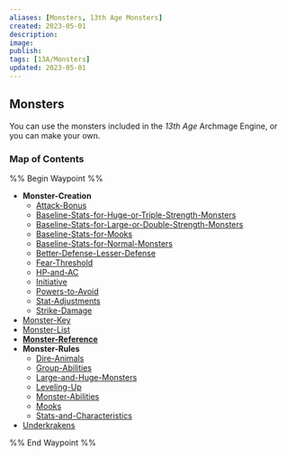 ```yaml
---
aliases: [Monsters, 13th Age Monsters]
created: 2023-05-01
description: 
image: 
publish: 
tags: [13A/Monsters]
updated: 2023-05-01
---
```

## Monsters
You can use the monsters included in the *13th* *Age* Archmage Engine, or you can make your own.

### Map of Contents

%% Begin Waypoint %%
- **Monster-Creation**
	- [Attack-Bonus](./Monster-Creation/Attack-Bonus.md)
	- [Baseline-Stats-for-Huge-or-Triple-Strength-Monsters](./Monster-Creation/Baseline-Stats-for-Huge-or-Triple-Strength-Monsters.md)
	- [Baseline-Stats-for-Large-or-Double-Strength-Monsters](./Monster-Creation/Baseline-Stats-for-Large-or-Double-Strength-Monsters.md)
	- [Baseline-Stats-for-Mooks](./Monster-Creation/Baseline-Stats-for-Mooks.md)
	- [Baseline-Stats-for-Normal-Monsters](./Monster-Creation/Baseline-Stats-for-Normal-Monsters.md)
	- [Better-Defense-Lesser-Defense](./Monster-Creation/Better-Defense-Lesser-Defense.md)
	- [Fear-Threshold](./Monster-Creation/Fear-Threshold.md)
	- [HP-and-AC](./Monster-Creation/HP-and-AC.md)
	- [Initiative](./Monster-Creation/Initiative.md)
	- [Powers-to-Avoid](./Monster-Creation/Powers-to-Avoid.md)
	- [Stat-Adjustments](./Monster-Creation/Stat-Adjustments.md)
	- [Strike-Damage](./Monster-Creation/Strike-Damage.md)
- [Monster-Key](./Monster-Key.md)
- [Monster-List](./Monster-List.md)
- **[Monster-Reference](./Monster-Reference/Monster-Reference.md)**
- **Monster-Rules**
	- [Dire-Animals](./Monster-Rules/Dire-Animals.md)
	- [Group-Abilities](./Monster-Rules/Group-Abilities.md)
	- [Large-and-Huge-Monsters](./Monster-Rules/Large-and-Huge-Monsters.md)
	- [Leveling-Up](./Monster-Rules/Leveling-Up.md)
	- [Monster-Abilities](./Monster-Rules/Monster-Abilities.md)
	- [Mooks](./Monster-Rules/Mooks.md)
	- [Stats-and-Characteristics](./Monster-Rules/Stats-and-Characteristics.md)
- [Underkrakens](./Underkrakens.md)

%% End Waypoint %%
